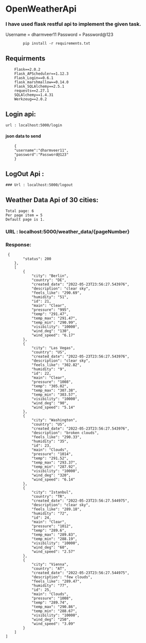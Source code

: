 # OpenWeatherApi

### I have used flask restful api to implement the given task.

Username = dharmveer11
Password = Password@123
           
            pip install -r requirements.txt

## Requirments 
        Flask==2.0.2
        Flask_APScheduler==1.12.3
        Flask_Login==0.6.1
        flask_marshmallow==0.14.0
        Flask_SQLAlchemy==2.5.1
        requests==2.27.1
        SQLAlchemy==1.4.31
        Werkzeug==2.0.2

## Login api: 
    url : localhost:5000/login
#### json data to send 
        {
        "username":"dharmveer11",
        "password":"Password@123"
        }


 

## LogOut Api :

    ### Url : localhost:5000/logout

 

## Weather Data Api of 30 cities:

    Total page: 6
    Per page item = 5
    Default page is 1.
### URL :  localhost:5000/weather_data/{pageNumber}

### Response: 

     {
            "status": 200
        },
        [
            {
                "city": "Berlin",
                "country": "DE",
                "created_date": "2022-05-23T23:56:27.543976",
                "description": "clear sky",
                "feels_like": "290.69",
                "humidity": "51",
                "id": 21,
                "main": "Clear",
                "pressure": "995",
                "temp": "291.47",
                "temp_max": "291.47",
                "temp_min": "290.99",
                "visibility": "10000",
                "wind_deg": "130",
                "wind_speed": "6.17"
            },
            {
                "city": "Las Vegas",
                "country": "US",
                "created_date": "2022-05-23T23:56:27.543976",
                "description": "clear sky",
                "feels_like": "302.82",
                "humidity": "9",
                "id": 22,
                "main": "Clear",
                "pressure": "1008",
                "temp": "305.02",
                "temp_max": "307.38",
                "temp_min": "303.57",
                "visibility": "10000",
                "wind_deg": "90",
                "wind_speed": "5.14"
            },
            {
                "city": "Washington",
                "country": "US",
                "created_date": "2022-05-23T23:56:27.543976",
                "description": "broken clouds",
                "feels_like": "290.33",
                "humidity": "35",
                "id": 23,
                "main": "Clouds",
                "pressure": "1014",
                "temp": "291.52",
                "temp_max": "293.37",
                "temp_min": "287.92",
                "visibility": "10000",
                "wind_deg": "320",
                "wind_speed": "6.14"
            },
            {
                "city": "Istanbul",
                "country": "TR",
                "created_date": "2022-05-23T23:56:27.544975",
                "description": "clear sky",
                "feels_like": "289.18",
                "humidity": "72",
                "id": 24,
                "main": "Clear",
                "pressure": "1012",
                "temp": "289.6",
                "temp_max": "289.83",
                "temp_min": "288.19",
                "visibility": "10000",
                "wind_deg": "60",
                "wind_speed": "2.57"
            },
            {
                "city": "Vienna",
                "country": "AT",
                "created_date": "2022-05-23T23:56:27.544975",
                "description": "few clouds",
                "feels_like": "289.47",
                "humidity": "77",
                "id": 25,
                "main": "Clouds",
                "pressure": "1008",
                "temp": "289.74",
                "temp_max": "290.86",
                "temp_min": "288.67",
                "visibility": "10000",
                "wind_deg": "250",
                "wind_speed": "3.09"
            }
        ]
    ]

